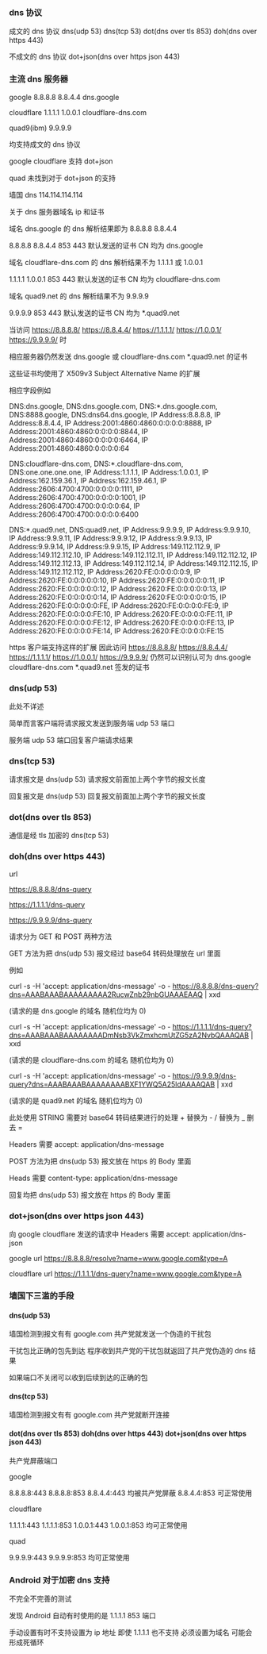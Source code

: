 ### dns 协议

成文的 dns 协议 dns(udp 53) dns(tcp 53) dot(dns over tls 853) doh(dns over https 443)

不成文的 dns 协议 dot+json(dns over https json 443)

### 主流 dns 服务器

google 8.8.8.8 8.8.4.4 dns.google

cloudflare 1.1.1.1 1.0.0.1 cloudflare-dns.com

quad9(ibm) 9.9.9.9

均支持成文的 dns 协议

google cloudflare 支持 dot+json

quad 未找到对于 dot+json 的支持

墙国 dns 114.114.114.114

关于 dns 服务器域名 ip 和证书

域名 dns.google 的 dns 解析结果即为 8.8.8.8 8.8.4.4

8.8.8.8 8.8.4.4 853 443 默认发送的证书 CN 均为 dns.google

域名 cloudflare-dns.com 的 dns 解析结果不为 1.1.1.1 或 1.0.0.1

1.1.1.1 1.0.0.1 853 443 默认发送的证书 CN 均为 cloudflare-dns.com

域名 quad9.net 的 dns 解析结果不为 9.9.9.9

9.9.9.9 853 443 默认发送的证书 CN 均为 *.quad9.net

当访问 https://8.8.8.8/ https://8.8.4.4/ https://1.1.1.1/ https://1.0.0.1/ https://9.9.9.9/ 时

相应服务器仍然发送 dns.google 或 cloudflare-dns.com *.quad9.net 的证书

这些证书均使用了 X509v3 Subject Alternative Name 的扩展

相应字段例如

DNS:dns.google, DNS:dns.google.com, DNS:*.dns.google.com, DNS:8888.google, DNS:dns64.dns.google, IP Address:8.8.8.8, IP Address:8.8.4.4, IP Address:2001:4860:4860:0:0:0:0:8888, IP Address:2001:4860:4860:0:0:0:0:8844, IP Address:2001:4860:4860:0:0:0:0:6464, IP Address:2001:4860:4860:0:0:0:0:64

DNS:cloudflare-dns.com, DNS:*.cloudflare-dns.com, DNS:one.one.one.one, IP Address:1.1.1.1, IP Address:1.0.0.1, IP Address:162.159.36.1, IP Address:162.159.46.1, IP Address:2606:4700:4700:0:0:0:0:1111, IP Address:2606:4700:4700:0:0:0:0:1001, IP Address:2606:4700:4700:0:0:0:0:64, IP Address:2606:4700:4700:0:0:0:0:6400

DNS:*.quad9.net, DNS:quad9.net, IP Address:9.9.9.9, IP Address:9.9.9.10, IP Address:9.9.9.11, IP Address:9.9.9.12, IP Address:9.9.9.13, IP Address:9.9.9.14, IP Address:9.9.9.15, IP Address:149.112.112.9, IP Address:149.112.112.10, IP Address:149.112.112.11, IP Address:149.112.112.12, IP Address:149.112.112.13, IP Address:149.112.112.14, IP Address:149.112.112.15, IP Address:149.112.112.112, IP Address:2620:FE:0:0:0:0:0:9, IP Address:2620:FE:0:0:0:0:0:10, IP Address:2620:FE:0:0:0:0:0:11, IP Address:2620:FE:0:0:0:0:0:12, IP Address:2620:FE:0:0:0:0:0:13, IP Address:2620:FE:0:0:0:0:0:14, IP Address:2620:FE:0:0:0:0:0:15, IP Address:2620:FE:0:0:0:0:0:FE, IP Address:2620:FE:0:0:0:0:FE:9, IP Address:2620:FE:0:0:0:0:FE:10, IP Address:2620:FE:0:0:0:0:FE:11, IP Address:2620:FE:0:0:0:0:FE:12, IP Address:2620:FE:0:0:0:0:FE:13, IP Address:2620:FE:0:0:0:0:FE:14, IP Address:2620:FE:0:0:0:0:FE:15

https 客户端支持这样的扩展 因此访问 https://8.8.8.8/ https://8.8.4.4/ https://1.1.1.1/ https://1.0.0.1/ https://9.9.9.9/ 仍然可以识别认可为 dns.google cloudflare-dns.com *.quad9.net 签发的证书

### dns(udp 53)

此处不详述

简单而言客户端将请求报文发送到服务端 udp 53 端口

服务端 udp 53 端口回复客户端请求结果

### dns(tcp 53)

请求报文是 dns(udp 53) 请求报文前面加上两个字节的报文长度

回复报文是 dns(udp 53) 回复报文前面加上两个字节的报文长度

### dot(dns over tls 853)

通信是经 tls 加密的 dns(tcp 53)

### doh(dns over https 443)

url

https://8.8.8.8/dns-query

https://1.1.1.1/dns-query

https://9.9.9.9/dns-query

请求分为 GET 和 POST 两种方法

GET 方法为把 dns(udp 53) 报文经过 base64 转码处理放在 url 里面

例如

curl -s -H 'accept: application/dns-message' -o - https://8.8.8.8/dns-query?dns=AAABAAABAAAAAAAAA2RucwZnb29nbGUAAAEAAQ | xxd

(请求的是 dns.google 的域名 随机位均为 0)

curl -s -H 'accept: application/dns-message' -o - https://1.1.1.1/dns-query?dns=AAABAAABAAAAAAAADmNsb3VkZmxhcmUtZG5zA2NvbQAAAQAB | xxd

(请求的是 cloudflare-dns.com 的域名 随机位均为 0)

curl -s -H 'accept: application/dns-message' -o - https://9.9.9.9/dns-query?dns=AAABAAABAAAAAAAABXF1YWQ5A25ldAAAAQAB | xxd

(请求的是 quad9.net 的域名 随机位均为 0)

此处使用 STRING 需要对 base64 转码结果进行的处理 + 替换为 -   / 替换为 _   删去 =

Headers 需要 accept: application/dns-message

POST 方法为把 dns(udp 53) 报文放在 https 的 Body 里面

Heads 需要 content-type: application/dns-message

回复均把 dns(udp 53) 报文放在 https 的 Body 里面

### dot+json(dns over https json 443)

向 google cloudflare 发送的请求中 Headers 需要 accept: application/dns-json

google url https://8.8.8.8/resolve?name=www.google.com&type=A

cloudflare url  https://1.1.1.1/dns-query?name=www.google.com&type=A

### 墙国下三滥的手段

#### dns(udp 53)

墙国检测到报文有有 google.com 共产党就发送一个伪造的干扰包

干扰包比正确的包先到达 程序收到共产党的干扰包就返回了共产党伪造的 dns 结果

如果端口不关闭可以收到后续到达的正确的包

#### dns(tcp 53)

墙国检测到报文有有 google.com 共产党就断开连接

#### dot(dns over tls 853) doh(dns over https 443) dot+json(dns over https json 443)

共产党屏蔽端口

google

8.8.8.8:443 8.8.8.8:853  8.8.4.4:443 均被共产党屏蔽 8.8.4.4:853 可正常使用

cloudflare

1.1.1.1:443 1.1.1.1:853 1.0.0.1:443 1.0.0.1:853 均可正常使用

quad

9.9.9.9:443 9.9.9.9:853 均可正常使用

### Android 对于加密 dns 支持

不完全不完善的测试

发现 Android 自动有时使用的是 1.1.1.1 853 端口

手动设置有时不支持设置为 ip 地址 即使 1.1.1.1 也不支持 必须设置为域名 可能会形成死循环
